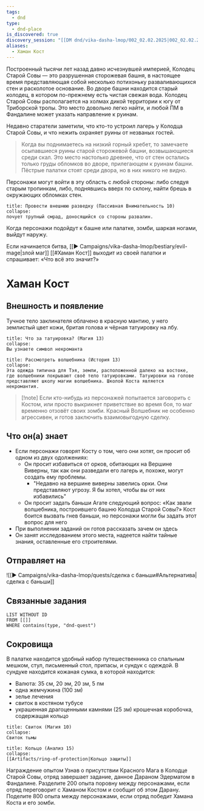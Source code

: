 ```yaml
---
tags:
  - dnd
type:
  - dnd-place
is_discovered: true
discovery_session: "[[DM dnd/vika-dasha-lmop/002_02.02.2025|002_02.02.2025]]"
aliases:
  - Хаман Кост
---
```

Построенный тысячи лет назад давно исчезнувшей империей, Колодец Старой Совы — это разрушенная сторожевая башня, в настоящее время представляющая собой несколько потихоньку разваливающихся стен и расколотое основание. Во дворе башни находится старый колодец, в котором по-прежнему есть чистая свежая вода. Колодец Старой Совы располагается на холмах дикой территории к югу от Триборской тропы. Это место довольно легко найти, и любой ПМ в Фандалине может указать направление к руинам.

Недавно старатели заметили, что кто-то устроил лагерь у Колодца Старой Совы, и что нежить охраняет руины от незваных гостей.

> Когда вы поднимаетесь на низкий горный хребет, то замечаете осыпавшиеся руины старой сторожевой башни, возвышающиеся среди скал. Это место настолько древнее, что от стен остались только груды обломков во дворе, прилегающем к руинам башни. Пёстрые палатки стоят среди двора, но в них никого не видно.

Персонажи могут войти в эту область с любой стороны: либо следуя старым тропинкам, либо, поднявшись вверх по склону, найти брешь в окружающих обломках стен.

``` ad-note
title: Провести внешнюю разведку (Пассивная Внимательность 10)
collapse:
почует трупный смрад, доносящийся со стороны развалин. 
```


Когда персонажи подойдут к башне или палатке, зомби, шаркая ногами, выйдут наружу.

Если начинается битва, [[▶️ Campaigns/vika-dasha-lmop/bestiary/evil-mage|злой маг]] [[#Хаман Кост]] выходит из своей палатки и спрашивает: «Что всё это значит?»




# Хаман Кост
## Внешность и появление

Тучное тело заклинателя облачено в красную мантию, у него землистый цвет кожи, бритая голова и чёрная татуировку на лбу.

``` ad-note
title: Что за татуировка? (Магия 13)
collapse:
Вы узнаете символ некроманта
```

``` ad-note
title: Рассмотреть волшебника (История 13)
collapse:
Эта одежда типична для Тэя, земли, расположенной далеко на востоке, где волшебники покрывают своё тело татуировками. Татуировки на голове представляют школу магии волшебника. Школой Коста является некромантия.

```


> [!note] Если кто-нибудь из персонажей попытается заговорить с Костом, или просто выкрикнет приветствие во время боя, то маг временно отзовёт своих зомби. Красный Волшебник не особенно агрессивен, и готов заключить взаимовыгодную сделку.



## Что он(а) знает

- Если персонажи говорят Косту о том, чего они хотят, он просит об одном из двух одолжениях:
	- Он просит избавиться от орков, обитающих на Вершине Виверны, так как они разведали его лагерь и, похоже, могут создать ему проблемы. 
		- "Недавно на вершине виверны завелись орки. Они представляют угрозу. Я бы хотел, чтобы вы от них избавились"
	- Он просит задать баньши Агате следующий вопрос: «Как звали волшебника, построившего башню Колодца Старой Совы?» Кост боится вызвать гнев баньши, но персонажи могли бы задать этот вопрос для него 
 - При выполнении заданий он готов рассказать зачем он здесь
 - Он занят исследованием этого места, надеется найти тайные знания, оставленные его строителями. 

## Отправляет на

![[▶️ Campaigns/vika-dasha-lmop/quests/сделка с баньши#Альтернатива|сделка с баньши]]



## Cвязанные задания


```dataview
LIST WITHOUT ID
FROM [[]]
WHERE contains(type, "dnd-quest")
```



## Сокровища
В палатке находится удобный набор путешественника со спальным мешком, стул, письменный стол, припасы, и сундук с одеждой. В сундуке находится кожаная сумка, в которой находится:
- Валюта: 35 см, 20 эм, 20 зм, 5 пм
- одна жемчужина (100 зм)
- зелье лечения
- свиток в костяном тубусе
- украшенная драгоценными камнями (25 зм) крошечная коробочка, содержащая кольцо 

``` ad-note
title: Свиток (Магия 10)
collapse:
Свиток тьмы

```

``` ad-note
title: Кольцо (Анализ 15)
collapse:
[[Artifacts/ring-of-protection|Кольцо защиты]]
```
 

Награждение опытом
Узнав о присутствии Красного Мага в Колодце Старой Совы, отряд завершает задание, данное Дараном Эдерматом в Фандалине. Разделите 200 опыта поровну между персонажами, если отряд переговорит с Хаманом Костом и сообщит об этом Дарану. Поделите 800 опыта между персонажами, если отряд победит Хамана Коста и его зомби.